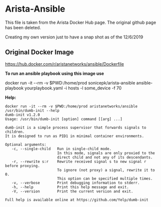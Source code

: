 # Arista-Ansible

This file is taken from the Arista Docker Hub page. The original github page
has been deleted. 

Creating my own version just to have a snap shot as of the 12/6/2019

## Original Docker Image
https://hub.docker.com/r/aristanetworks/ansible/Dockerfile

**To run an ansible playbook using this image use**

docker run -it --rm -v $PWD:/home/prod sonicepk/arista-ansible ansible-playbook
yourplaybook.yaml -i hosts -l some_device -f 70

**Help:**
````
docker run -it --rm -v $PWD:/home/prod aristanetworks/ansible /usr/bin/dumb-init --help
dumb-init v1.2.0
Usage: /usr/bin/dumb-init [option] command [[arg] ...]

dumb-init is a simple process supervisor that forwards signals to children.
It is designed to run as PID1 in minimal container environments.

Optional arguments:
   -c, --single-child   Run in single-child mode.
                        In this mode, signals are only proxied to the
                        direct child and not any of its descendants.
   -r, --rewrite s:r    Rewrite received signal s to new signal r before proxying.
                        To ignore (not proxy) a signal, rewrite it to 0.
                        This option can be specified multiple times.
   -v, --verbose        Print debugging information to stderr.
   -h, --help           Print this help message and exit.
   -V, --version        Print the current version and exit.

Full help is available online at https://github.com/Yelp/dumb-init
````
